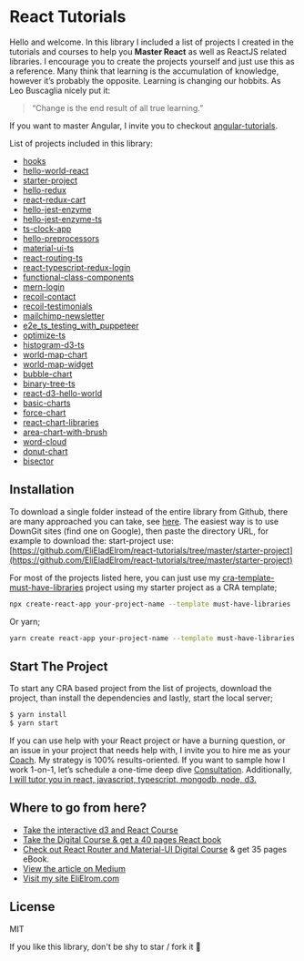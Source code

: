 # React Tutorials

Hello and welcome. In this library I included a list of projects I created in the tutorials and courses to help you **Master React** as well as ReactJS related libraries. I encourage you to create the projects yourself and just use this as a reference.
Many think that learning is the accumulation of knowledge, however it’s probably the opposite.  Learning is changing our hobbits.  As Leo Buscaglia nicely put it:

> “Change is the end result of all true learning.” 

If you want to master Angular, I invite you to checkout [angular-tutorials](https://github.com/EliEladElrom/angular-tutorials).

List of projects included in this library:

- [hooks](https://github.com/EliEladElrom/react-tutorials/tree/master/hooks)
- [hello-world-react](https://medium.com/react-courses/follow-this-tutorial-and-become-a-react-developer-in-5-minutes-a-2020-tutorial-e3709513b51e)
- [starter-project](https://medium.com/react-courses/setting-up-professional-react-project-with-must-have-reactjs-libraries-2020-9358edf9acb3)
- [hello-redux](https://medium.com/react-courses/instance-learn-react-redux-4-redux-toolkit-in-minutes-a-2020-reactjs-16-tutorial-9adaec6f2836)
- [react-redux-cart](https://medium.com/react-courses/instant-learn-react-redux-toolkit-with-a-simple-minimalistic-example-3c63c296ed65)
- [hello-jest-enzyme](https://medium.com/@elad.ny/are-you-not-testing-your-react-app-instantly-test-with-jest-enzyme-a-reactjs-2020-tutorial-e9ce0182d66d)
- [hello-jest-enzyme-ts](https://medium.com/react-courses/unit-testing-react-typescript-app-with-jest-jest-dom-enzyme-11f52487aa18)
- [ts-clock-app](https://medium.com/react-courses/instant-write-reactjs-typescript-components-complete-beginners-guide-with-a-cheatsheet-e32a76022a44)
- [hello-preprocessors](https://medium.com/master-angular/ready-to-integrate-or-switch-css-preprocessors-on-react-project-sass-scss-vs-postcss-vs-less-vs-58bf26c379ab)
- [material-ui-ts](https://medium.com/react-courses/speed-up-development-integrate-material-ui-v4-11-0-df7968a43fb6)
- [react-routing-ts](https://medium.com/react-courses/how-to-integrate-routing-in-typescript-project-with-react-router-v5-2-0-a6b0ab160a1b)
- [react-typescript-redux-login](https://medium.com/react-courses/integrate-login-with-toaster-notifications-react-redux-toolkit-typescript-material-ui-tutorial-3e6631f11b05)
- [functional-class-components](https://medium.com/react-courses/react-component-types-functional-class-and-exotic-factory-components-for-javascript-1a098a49a831)
- [mern-login](https://medium.com/react-courses/the-mern-stack-login-system-with-mongodb-express-react-w-redux-toolkit-middleware-c274269b64cf?source=friends_link&sk=0cb45daa0d6449677f9cde7649f63a04)
- [recoil-contact](https://medium.com/master-angular/integrate-recoil-with-typescript-to-share-your-state-across-react-components-8cf1a3910fae)
- [recoil-testimonials](https://medium.com/react-courses/instantly-code-like-a-ninja-a-testimonials-component-with-react-recoil-in-just-three-easy-steps-c094f8bfead3)
- [mailchimp-newsletter](https://medium.com/react-courses/instantly-integrate-a-typescript-custom-newsletter-component-with-react-mailchimp-3dc3ed865fb0)
- [e2e_ts_testing_with_puppeteer](https://medium.com/react-courses/deliver-quality-software-reduce-qa-load-integrate-end-to-end-e2e-testing-on-cra-react-a20486a39ac2?sk=c9610ea9812363b262f141f1c30ae445)
- [optimize-ts](https://medium.com/react-courses/optimize-react-app-best-optimzing-techniques-i-wish-i-knew-before-i-wrote-my-first-line-of-code-2b4651f45a48)
- [histogram-d3-ts](https://medium.com/react-courses/create-a-days-price-histogram-chart-react-recoil-d3-typescript-73af3fea316c?sk=9cbbd76daea3244580c84fb58a72ead2)
- [world-map-chart](https://medium.com/react-courses/world-map-chart-with-react-d3-with-ts-468b05f35404)
- [world-map-widget](https://medium.com/react-courses/showoff-previous-client-list-with-a-world-widget-react-recoil-d3-ts-b8c61bc26562)
- [bubble-chart](https://medium.com/react-courses/who-doesnt-like-charts-draw-a-bubble-chart-with-react-d3-typescript-2faf998109e2)
- [binary-tree-ts](https://medium.com/react-courses/implementing-binary-tree-linked-lists-in-typescript-is-a-must-have-in-your-programming-arsenal-3e6f5599248f)
- [react-d3-hello-world](https://medium.com/react-courses/first-steps-d3-with-react-typescript-part-i-setting-up-your-first-project-d29802e6f6b3)
- [basic-charts](https://medium.com/react-courses/drawing-basic-charts-with-react-typescript-d3-part-i-line-area-and-bar-charts-cd159c62e18c)
- [force-chart](https://elieladelrom.medium.com/easily-show-relationships-draw-simple-force-graph-with-react-d3-utilizing-typescript-d7e9d5326b6)
- [react-chart-libraries](https://medium.com/react-courses/react-charts-built-on-d3-what-should-you-pick-rechart-visx-niv-react-vi-or-victory-adc64406caa1)
- [area-chart-with-brush](https://medium.com/react-courses/create-an-area-chart-with-brush-tool-using-react-d3-c6dfc934a67b)
- [word-cloud](https://medium.com/p/969c63506856/)
- [donut-chart](https://medium.com/p/2d23b8ffb108/)
- [bisector](https://medium.com/p/e023ce7697c0/)

## Installation

To download a single folder instead of the entire library from Github, there are many approached you can take, see [here](https://stackoverflow.com/questions/7106012/download-a-single-folder-or-directory-from-a-github-repo).  The easiest way is to use DownGit sites (find one on Google), then paste the directory URL, for example to download the: start-project use: [https://github.com/EliEladElrom/react-tutorials/tree/master/starter-project](https://github.com/EliEladElrom/react-tutorials/tree/master/starter-project)

For most of the projects listed here, you can just use my [cra-template-must-have-libraries](https://github.com/EliEladElrom/cra-template-must-have-libraries) project using my starter project as a CRA template;
```bash
npx create-react-app your-project-name --template must-have-libraries
```

Or yarn;

```bash
yarn create react-app your-project-name --template must-have-libraries
```

## Start The Project

To start any CRA based project from the list of projects, download the project, than install the dependencies and lastly, start the local server;

```bash
$ yarn install
$ yarn start
```

If you can use help with your React project or have a burning question, or an issue in your project that needs help with, I invite you to hire me as your [Coach](https://elielrom.com). My strategy is 100% results-oriented. If you want to sample how I work 1-on-1, let’s schedule a one-time deep dive [Consultation](https://elielrom.com/CoachingHourly).
Additionally, [I will tutor you in react, javascript, typescript, mongodb, node, d3.](https://www.fiverr.com/elieladelrom/tutor-you-in-react-javascript-typescript-mongodb-node-d3) 

## Where to go from here?

- [Take the interactive d3 and React Course](https://www.udemy.com/course/integrating-d3js-with-react/?referralCode=4C1ADE35AB8633B90205)
- [Take the Digital Course & get a 40 pages React book](https://www.udemy.com/course/getting-started-react17-with-must-have-libraries/?referralCode=3E6A9B9D8EBB48A913A9)
- [Check out React Router and Material-UI Digital Course](https://www.udemy.com/course/master-react-17-learn-react-router-and-material-ui/?referralCode=9CB1AF4FA99DA9ADF0F4) & get 35 pages eBook.
- [View the article on Medium](https://medium.com/react-courses/setting-up-professional-react-project-with-must-have-reactjs-libraries-2020-9358edf9acb3)
- [Visit my site EliElrom.com](https://elielrom.com)

License
----

MIT

If you like this library, don't be shy to star / fork it 🙏